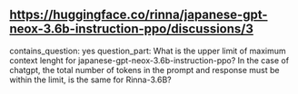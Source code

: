 ## https://huggingface.co/rinna/japanese-gpt-neox-3.6b-instruction-ppo/discussions/3

contains_question: yes
question_part: What is the upper limit of  maximum context lenght for japanese-gpt-neox-3.6b-instruction-ppo?
In the case of chatgpt, the total number of tokens in the prompt and response must be within the limit, is the same for Rinna-3.6B?